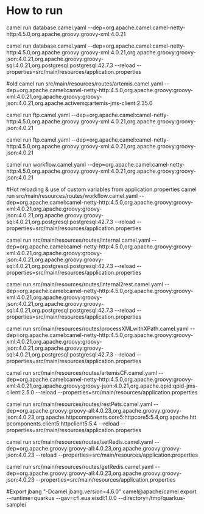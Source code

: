 # How to run
camel run database.camel.yaml  --dep=org.apache.camel:camel-netty-http:4.5.0,org.apache.groovy:groovy-xml:4.0.21

camel run database.camel.yaml --dep=org.apache.camel:camel-netty-http:4.5.0,org.apache.groovy:groovy-xml:4.0.21,org.apache.groovy:groovy-json:4.0.21,org.apache.groovy:groovy-sql:4.0.21,org.postgresql:postgresql:42.7.3 --reload --properties=src/main/resources/application.properties

#old
camel run src/main/resources/routes/artemis.camel.yaml  --dep=org.apache.camel:camel-netty-http:4.5.0,org.apache.groovy:groovy-xml:4.0.21,org.apache.groovy:groovy-json:4.0.21,org.apache.activemq:artemis-jms-client:2.35.0

camel run ftp.camel.yaml  --dep=org.apache.camel:camel-netty-http:4.5.0,org.apache.groovy:groovy-xml:4.0.21,org.apache.groovy:groovy-json:4.0.21

camel run ftp.camel.yaml  --dep=org.apache.camel:camel-netty-http:4.5.0,org.apache.groovy:groovy-xml:4.0.21,org.apache.groovy:groovy-json:4.0.21

camel run workflow.camel.yaml  --dep=org.apache.camel:camel-netty-http:4.5.0,org.apache.groovy:groovy-xml:4.0.21,org.apache.groovy:groovy-json:4.0.21

#Hot reloading & use of custom variables from application.properties
camel run src/main/resources/routes/workflow.camel.yaml --dep=org.apache.camel:camel-netty-http:4.5.0,org.apache.groovy:groovy-xml:4.0.21,org.apache.groovy:groovy-json:4.0.21,org.apache.groovy:groovy-sql:4.0.21,org.postgresql:postgresql:42.7.3 --reload --properties=src/main/resources/application.properties

camel run src/main/resources/routes/internal.camel.yaml  --dep=org.apache.camel:camel-netty-http:4.5.0,org.apache.groovy:groovy-xml:4.0.21,org.apache.groovy:groovy-json:4.0.21,org.apache.groovy:groovy-sql:4.0.21,org.postgresql:postgresql:42.7.3 --reload --properties=src/main/resources/application.properties

camel run src/main/resources/routes/internal2rest.camel.yaml  --dep=org.apache.camel:camel-netty-http:4.5.0,org.apache.groovy:groovy-xml:4.0.21,org.apache.groovy:groovy-json:4.0.21,org.apache.groovy:groovy-sql:4.0.21,org.postgresql:postgresql:42.7.3 --reload --properties=src/main/resources/application.properties

camel run src/main/resources/routes/processXMLwithXPath.camel.yaml  --dep=org.apache.camel:camel-netty-http:4.5.0,org.apache.groovy:groovy-xml:4.0.21,org.apache.groovy:groovy-json:4.0.21,org.apache.groovy:groovy-sql:4.0.21,org.postgresql:postgresql:42.7.3 --reload --properties=src/main/resources/application.properties

camel run src/main/resources/routes/artemisCF.camel.yaml  --dep=org.apache.camel:camel-netty-http:4.5.0,org.apache.groovy:groovy-xml:4.0.21,org.apache.groovy:groovy-json:4.0.21,org.apache.qpid:qpid-jms-client:2.5.0 --reload --properties=src/main/resources/application.properties

camel run src/main/resources/routes/restPets.camel.yaml --dep=org.apache.groovy:groovy-all:4.0.23,org.apache.groovy:groovy-json:4.0.23,org.apache.httpcomponents.core5:httpcore5:5.4,org.apache.httpcomponents.client5:httpclient5:5.4 --reload --properties=src/main/resources/application.properties

camel run src/main/resources/routes/setRedis.camel.yaml --dep=org.apache.groovy:groovy-all:4.0.23,org.apache.groovy:groovy-json:4.0.23 --reload --properties=src/main/resources/application.properties 

camel run src/main/resources/routes/getRedis.camel.yaml --dep=org.apache.groovy:groovy-all:4.0.23,org.apache.groovy:groovy-json:4.0.23 --properties=src/main/resources/application.properties 




#Export
jbang "-Dcamel.jbang.version=4.6.0" camel@apache/camel export --runtime=quarkus --gav=cfl.eua:eisdl:1.0.0 --directory=/tmp/quarkus-sample/